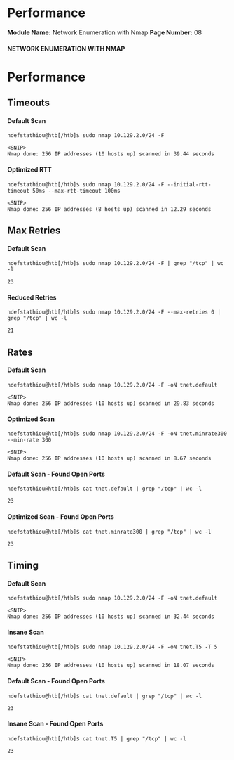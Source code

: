 <!--
 // Platform: Academy
// URL: https://academy.hackthebox.com/module/19/section/105
// Platform Version: V1
// Module ID: 19
// Module Name: Network Enumeration with Nmap
// Module Difficulty: Easy
// Section ID: 105
// Section Title: Performance
// Page Title: Network Enumeration with Nmap
// Page Number: 08
-->

# Performance

**Module Name:** Network Enumeration with Nmap **Page Number:** 08

#### NETWORK ENUMERATION WITH NMAP

# Performance

## Timeouts

#### Default Scan

``` shell-session
ndefstathiou@htb[/htb]$ sudo nmap 10.129.2.0/24 -F

<SNIP>
Nmap done: 256 IP addresses (10 hosts up) scanned in 39.44 seconds
```

#### Optimized RTT

``` shell-session
ndefstathiou@htb[/htb]$ sudo nmap 10.129.2.0/24 -F --initial-rtt-timeout 50ms --max-rtt-timeout 100ms

<SNIP>
Nmap done: 256 IP addresses (8 hosts up) scanned in 12.29 seconds
```

## Max Retries

#### Default Scan

``` shell-session
ndefstathiou@htb[/htb]$ sudo nmap 10.129.2.0/24 -F | grep "/tcp" | wc -l

23
```

#### Reduced Retries

``` shell-session
ndefstathiou@htb[/htb]$ sudo nmap 10.129.2.0/24 -F --max-retries 0 | grep "/tcp" | wc -l

21
```

## Rates

#### Default Scan

``` shell-session
ndefstathiou@htb[/htb]$ sudo nmap 10.129.2.0/24 -F -oN tnet.default

<SNIP>
Nmap done: 256 IP addresses (10 hosts up) scanned in 29.83 seconds
```

#### Optimized Scan

``` shell-session
ndefstathiou@htb[/htb]$ sudo nmap 10.129.2.0/24 -F -oN tnet.minrate300 --min-rate 300

<SNIP>
Nmap done: 256 IP addresses (10 hosts up) scanned in 8.67 seconds
```

#### Default Scan - Found Open Ports

``` shell-session
ndefstathiou@htb[/htb]$ cat tnet.default | grep "/tcp" | wc -l

23
```

#### Optimized Scan - Found Open Ports

``` shell-session
ndefstathiou@htb[/htb]$ cat tnet.minrate300 | grep "/tcp" | wc -l

23
```

## Timing

#### Default Scan

``` shell-session
ndefstathiou@htb[/htb]$ sudo nmap 10.129.2.0/24 -F -oN tnet.default 

<SNIP>
Nmap done: 256 IP addresses (10 hosts up) scanned in 32.44 seconds
```

#### Insane Scan

``` shell-session
ndefstathiou@htb[/htb]$ sudo nmap 10.129.2.0/24 -F -oN tnet.T5 -T 5

<SNIP>
Nmap done: 256 IP addresses (10 hosts up) scanned in 18.07 seconds
```

#### Default Scan - Found Open Ports

``` shell-session
ndefstathiou@htb[/htb]$ cat tnet.default | grep "/tcp" | wc -l

23
```

#### Insane Scan - Found Open Ports

``` shell-session
ndefstathiou@htb[/htb]$ cat tnet.T5 | grep "/tcp" | wc -l

23
```

####